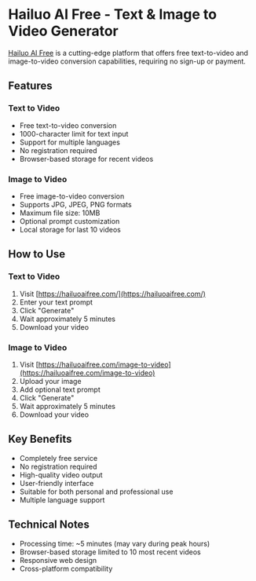 # Hailuo AI Free - Text & Image to Video Generator

[Hailuo AI Free](https://hailuoaifree.com/) is a cutting-edge platform that offers free text-to-video and image-to-video conversion capabilities, requiring no sign-up or payment.

## Features

### Text to Video
- Free text-to-video conversion
- 1000-character limit for text input
- Support for multiple languages
- No registration required
- Browser-based storage for recent videos

### Image to Video
- Free image-to-video conversion
- Supports JPG, JPEG, PNG formats
- Maximum file size: 10MB
- Optional prompt customization
- Local storage for last 10 videos

## How to Use

### Text to Video
1. Visit [https://hailuoaifree.com/](https://hailuoaifree.com/)
2. Enter your text prompt
3. Click "Generate"
4. Wait approximately 5 minutes
5. Download your video

### Image to Video
1. Visit [https://hailuoaifree.com/image-to-video](https://hailuoaifree.com/image-to-video)
2. Upload your image
3. Add optional text prompt
4. Click "Generate"
5. Wait approximately 5 minutes
6. Download your video

## Key Benefits
- Completely free service
- No registration required
- High-quality video output
- User-friendly interface
- Suitable for both personal and professional use
- Multiple language support

## Technical Notes
- Processing time: ~5 minutes (may vary during peak hours)
- Browser-based storage limited to 10 most recent videos
- Responsive web design
- Cross-platform compatibility
